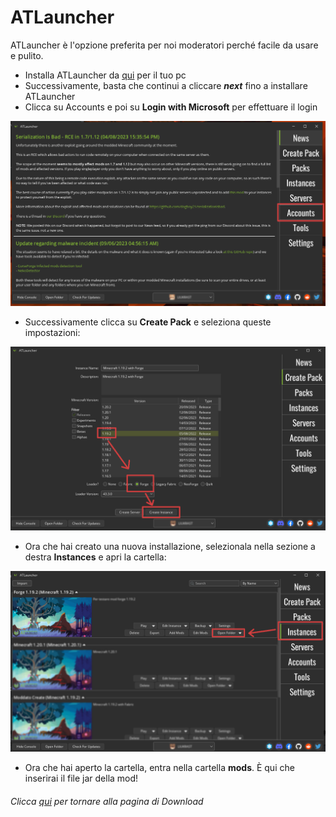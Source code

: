 # ATLauncher
ATLauncher è l'opzione preferita per noi moderatori perché facile da usare e pulito.

- Installa ATLauncher da [qui](https://atlauncher.com/downloads) per il tuo pc
- Successivamente, basta che continui a cliccare ***next*** fino a installare ATLauncher
- Clicca su Accounts e poi su **Login with Microsoft** per effettuare il login 

![](ATLauncher/1.png)

- Successivamente clicca su **Create Pack** e seleziona queste impostazioni:

![](ATLauncher/2.png)

- Ora che hai creato una nuova installazione, selezionala nella sezione a destra **Instances** e apri la cartella:

![](ATLauncher/3.png)

- Ora che hai aperto la cartella, entra nella cartella **mods**. È qui che inserirai il file jar della mod!

###### Clicca [qui](../Download.md) per tornare alla pagina di Download